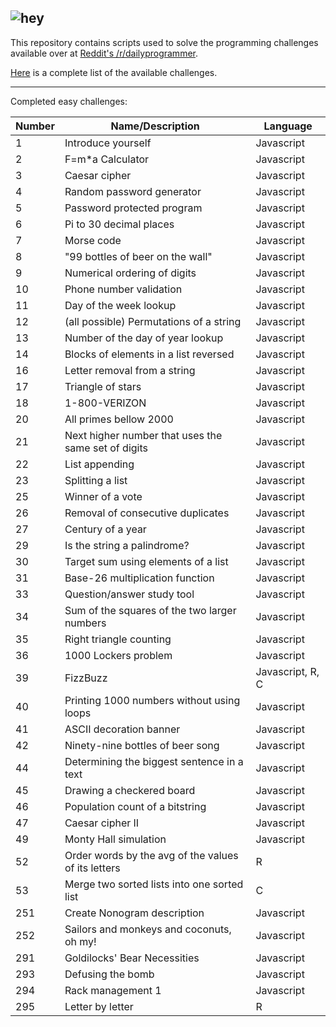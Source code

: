 ![hey](https://d.thumbs.redditmedia.com/mASxBAsOsW90oWe-.png)
---

This repository contains scripts used to solve the programming challenges available over at [Reddit's /r/dailyprogrammer](https://www.reddit.com/r/dailyprogrammer).

[Here](https://www.reddit.com/r/dailyprogrammer/wiki/challenges) is a complete list of the available challenges.

---

Completed easy challenges:

| Number | Name/Description                                    | Language   |
|--------|-----------------------------------------------------|------------|
| 1      | Introduce yourself                                  | Javascript |
| 2      | F=m*a Calculator                                    | Javascript |
| 3      | Caesar cipher                                       | Javascript |
| 4      | Random password generator                           | Javascript |
| 5      | Password protected program                          | Javascript |
| 6      | Pi to 30 decimal places                             | Javascript |
| 7      | Morse code                                          | Javascript |
| 8      | "99 bottles of beer on the wall"                    | Javascript |
| 9      | Numerical ordering of digits                        | Javascript |
| 10     | Phone number validation                             | Javascript |
| 11     | Day of the week lookup                              | Javascript |
| 12     | (all possible) Permutations of a string             | Javascript |
| 13     | Number of the day of year lookup                    | Javascript |
| 14     | Blocks of elements in a list reversed               | Javascript |
| 16     | Letter removal from a string                        | Javascript |
| 17     | Triangle of stars                                   | Javascript |
| 18     | 1-800-VERIZON                                       | Javascript |
| 20     | All primes bellow 2000                              | Javascript |
| 21     | Next higher number that uses the same set of digits | Javascript |
| 22     | List appending                                      | Javascript |
| 23     | Splitting a list                                    | Javascript |
| 25     | Winner of a vote                                    | Javascript |
| 26     | Removal of consecutive duplicates                   | Javascript |
| 27     | Century of a year                                   | Javascript |
| 29     | Is the string a palindrome?                         | Javascript |
| 30     | Target sum using elements of a list                 | Javascript |
| 31     | Base-26 multiplication function                     | Javascript |
| 33     | Question/answer study tool                          | Javascript |
| 34     | Sum of the squares of the two larger numbers        | Javascript |
| 35     | Right triangle counting                             | Javascript |
| 36     | 1000 Lockers problem                                | Javascript |
| 39     | FizzBuzz                                            | Javascript, R, C |
| 40     | Printing 1000 numbers without using loops           | Javascript |
| 41     | ASCII decoration banner                             | Javascript |
| 42     | Ninety-nine bottles of beer song                    | Javascript |
| 44     | Determining the biggest sentence in a text          | Javascript |
| 45     | Drawing a checkered board                           | Javascript |
| 46     | Population count of a bitstring                     | Javascript |
| 47     | Caesar cipher II                                    | Javascript |
| 49     | Monty Hall simulation                               | Javascript |
| 52     | Order words by the avg of the values of its letters | R          |
| 53     | Merge two sorted lists into one sorted list         | C          |
| 251    | Create Nonogram description                         | Javascript |
| 252    | Sailors and monkeys and coconuts, oh my!            | Javascript |
| 291    | Goldilocks' Bear Necessities                        | Javascript |
| 293    | Defusing the bomb                                   | Javascript |
| 294    | Rack management 1                                   | Javascript |
| 295    | Letter by letter                                    | R          |
